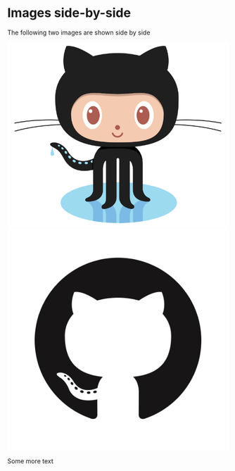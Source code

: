 # Images side-by-side

The following two images are shown side by side 

![](Octocat.png)
![](Github-Mark.png)

Some more text 
